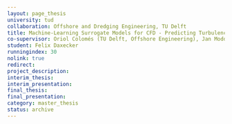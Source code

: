 ```yaml
---
layout: page_thesis
university: tud
collaboration: Offshore and Dredging Engineering, TU Delft
title: Machine-Learning Surrogate Models for CFD - Predicting Turbulence in the Wake of Perforated Monopiles
co-supervisor: Oriol Colomés (TU Delft, Offshore Engineering), Jan Modderman (TU Delft, Offshore Engineering)
student: Felix Daxecker
runningindex: 30
nolink: true
redirect:
project_description:
interim_thesis:
interim_presentation:
final_thesis:
final_presentation:
category: master_thesis
status: archive
---
```


